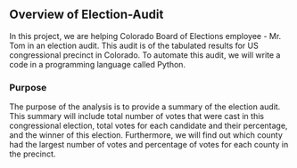 ## Overview of Election-Audit
In this project, we are helping Colorado Board of Elections employee - Mr. Tom in an election audit. This audit is of the tabulated results for US congressional precinct in Colorado. To automate this audit, we will write a code in a programming language called Python.

### Purpose
The purpose of the analysis is to provide a summary of the election audit. This summary will include total number of votes that were cast in this congressional election, total votes for each candidate and their percentage, and the winner of this election. Furthermore, we will find out which county had the largest number of votes and percentage of votes for each county in the precinct. 

